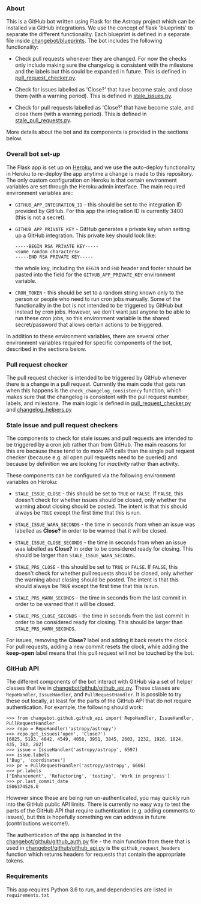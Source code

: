 ### About

This is a GitHub bot written using Flask for the Astropy project which can be
installed via GitHub integrations. We use the concept of flask 'blueprints' to
separate the different functionality. Each blueprint is defined in a separate
file inside [changebot/blueprints](changebot/blueprints). The bot includes the
following functionality:

* Check pull requests whenever they are changed. For now the checks only
  include making sure the changelog is consistent with the milestone and the
  labels but this could be expanded in future. This is defined in
  [pull_request_checker.py](changebot/blueprints/pull_request_checker.py).

* Check for issues labelled as 'Close?' that have become stale, and close them
  (with a warning period). This is defined in
  [stale_issues.py](changebot/blueprints/stale_issues.py).

* Check for pull requests labelled as 'Close?' that have become stale, and close
  them (with a warning period). This is defined in
  [stale_pull_requests.py](changebot/blueprints/stale_pull_requests.py).

More details about the bot and its components is provided in the sections below.

### Overall bot set-up

The Flask app is set up on [Heroku](http://heroku.com), and we use the auto-deploy
functionality in Heroku to re-deploy the app anytime a change is made to this
repository. The only custom configuration on Heroku is that certain environment
variables are set through the Heroku admin interface. The main required
environment variables are::

* ``GITHUB_APP_INTEGRATION_ID`` - this should be set to the integration ID
  provided by GitHub. For this app the integration ID is currently 3400 (this
  is not a secret).
* ``GITHUB_APP_PRIVATE_KEY`` - GitHub generates a private key when setting up
  a GitHub integration. This private key should look like:

      -----BEGIN RSA PRIVATE KEY-----
      <some random characters>
      -----END RSA PRIVATE KEY-----

  the whole key, including the ``BEGIN`` and ``END`` header and footer should be
  pasted into the field for the ``GITHUB_APP_PRIVATE_KEY`` environment variable.

* ``CRON_TOKEN`` - this should be set to a random string known only to the
  person or people who need to run cron jobs manually. Some of the functionality
  in the bot is not intended to be triggered by GitHub but instead by cron jobs.
  However, we don't want just anyone to be able to run these cron jobs, so
  this environment variable is the shared secret/password that allows certain
  actions to be triggered.

In addition to these environment variables, there are several other environment
variables required for specific components of the bot, described in the sections
below.

### Pull request checker

The pull request checker is intended to be triggered by GitHub whenever there
is a change in a pull request.  Currently the main code that gets run when this
happens is the ``check_changelog_consistency`` function, which makes sure that
the changelog is consistent with the pull request number, labels, and milestone.
The main logic is defined in
[pull_request_checker.py](changebot/blueprints/pull_request_checker.py) and
[changelog_helpers.py](changebot/blueprints/changelog_helpers.py)

### Stale issue and pull request checkers

The components to check for stale issues and pull requests are intended to be
triggered by a cron job rather than from GitHub. The main reasons for this are
because these tend to do more API calls than the single pull request checker
(because e.g. all open pull requests need to be queried) and because by
definition we are looking for *inactivity* rather than activity.

These components can be configured via the following environment variables on
Heroku:

* ``STALE_ISSUE_CLOSE`` - this should be set to ``TRUE`` or ``FALSE``. If
  ``FALSE``, this doesn't check for whether issues should be closed, only
  whether the warning about closing should be posted. The intent is that this
  should always be ``TRUE`` except the first time that this is run.

* ``STALE_ISSUE_WARN_SECONDS`` - the time in seconds from when an issue was
  labelled as **Close?** in order to be warned that it will be closed.

* ``STALE_ISSUE_CLOSE_SECONDS`` - the time in seconds from when an issue was
  labelled as **Close?** in order to be considered ready for closing. This
  should be larger than ``STALE_ISSUE_WARN_SECONDS``.

* ``STALE_PRS_CLOSE`` - this should be set to ``TRUE`` or ``FALSE``. If
  ``FALSE``, this doesn't check for whether pull requests should be closed, only
  whether the warning about closing should be posted. The intent is that this
  should always be ``TRUE`` except the first time that this is run.

* ``STALE_PRS_WARN_SECONDS`` - the time in seconds from the last commit in
  order to be warned that it will be closed.

* ``STALE_PRS_CLOSE_SECONDS`` - the time in seconds from the last commit in
  order to be considered ready for closing. This should be larger than
  ``STALE_PRS_WARN_SECONDS``.

For issues, removing the **Close?** label and adding it back resets the clock.
For pull requests, adding a new commit resets the clock, while adding the
**keep-open** label means that this pull request will not be touched by the bot.

### GitHub API

The different components of the bot interact with GitHub via a set of helper
classes that live in [changebot/github/github_api.py](changebot/github/github_api.py).
These classes are ``RepoHandler``, ``IssueHandler``, and ``PullRequestHandler``. It
is possible to try these out locally, at least for the parts of the GitHub API that
do not require authentication. For example, the following should work:

    >>> from changebot.github.github_api import RepoHandler, IssueHandler, PullRequestHandler
    >>> repo = RepoHandler('astropy/astropy')
    >>> repo.get_issues('open', 'Close?')
    [6025, 5193, 4842, 4549, 4058, 3951, 3845, 2603, 2232, 1920, 1024, 435, 383, 282]
    >>> issue = IssueHandler('astropy/astropy', 6597)
    >>> issue.labels
    ['Bug', 'coordinates']
    >>> pr = PullRequestHandler('astropy/astropy', 6606)
    >>> pr.labels
    ['Enhancement', 'Refactoring', 'testing', 'Work in progress']
    >>> pr.last_commit_date
    1506374526.0
    
However since these are being run un-authenticated, you may quickly run into the GitHub public API limits. There is currently no easy way to test the parts of the GitHub API that require authentication (e.g. adding comments to issues), but this is hopefully something we can address in future (contributions welcome!).

The authentication of the app is handled in the [changebot/github/github_auth.py](changebot/github/github_auth.py) file - the main function from there that is used in [changebot/github/github_api.py](changebot/github/github_api.py) is the ``github_request_headers`` function which returns headers for requests that contain the appropriate tokens.

### Requirements

This app requires Python 3.6 to run, and dependencies are listed in ``requirements.txt``
